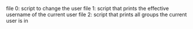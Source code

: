 file 0: script to change the user
file 1: script that prints the effective username of the current user
file 2: script that prints all groups the current user is in
